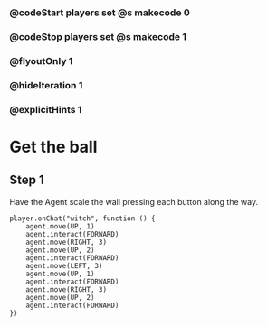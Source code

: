 ### @codeStart players set @s makecode 0
### @codeStop players set @s makecode 1

### @flyoutOnly 1
### @hideIteration 1
### @explicitHints 1

# Get the ball

## Step 1
Have the Agent scale the wall pressing each button along the way.

```ghost
player.onChat("witch", function () {
    agent.move(UP, 1)
    agent.interact(FORWARD)
    agent.move(RIGHT, 3)
    agent.move(UP, 2)
    agent.interact(FORWARD)
    agent.move(LEFT, 3)
    agent.move(UP, 1)
    agent.interact(FORWARD)
    agent.move(RIGHT, 3)
    agent.move(UP, 2)
    agent.interact(FORWARD)
})
```